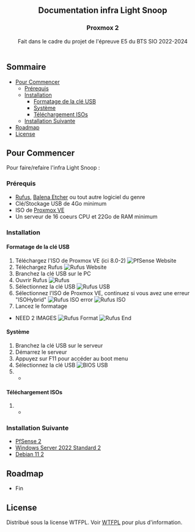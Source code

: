 <br/>
<p align="center">
  <h2 align="center">Documentation infra Light Snoop</h2>
  <h3 align="center">Proxmox 2</h3>
  <p align="center">
    Fait dans le cadre du projet de l'épreuve E5 du BTS SIO 2022-2024
    <br/>
    <br/>
  </p>
</p>



## Sommaire

* [Pour Commencer](#Pour-Commencer)
  * [Prérequis](#Prérequis)
  * [Installation](#Installation)
    * [Formatage de la clé USB](#Formatage-de-la-clé-USB)
    * [Système](#Système)
    * [Téléchargement ISOs](#Configuration-Interne)
  * [Installation Suivante](#Installation-Suivante)
* [Roadmap](#Roadmap)
* [License](#License)

## Pour Commencer

Pour faire/refaire l'infra Light Snoop :

### Prérequis

* [Rufus](https://github.com/pbatard/rufus/releases/latest/), [Balena Etcher](https://github.com/balena-io/etcher/releases/latest/) ou tout autre logiciel du genre
* Clé/Stockage USB de 4Go minimum
* ISO de [Proxmox VE](https://proxmox.com/en/downloads/proxmox-virtual-environment/iso)
* Un serveur de 16 coeurs CPU et 22Go de RAM minimum

### Installation

#### Formatage de la clé USB

1. Téléchargez l'ISO de Proxmox VE (ici 8.0-2)
![PfSense Website](/Proxmox-2/Img/Pr2_Rufus-1.png?raw=true "PfSense Website")
2. Téléchargez Rufus
![Rufus Website](/Proxmox-2/Img/Pr2_Rufus-2.png?raw=true "Rufus Website")
3. Branchez la clé USB sur le PC
4. Ouvrir Rufus
![Rufus](/Proxmox-2/Img/Pr2_Rufus-3.png?raw=true "Rufus")
6. Sélectionnez la clé USB
![Rufus USB](/Proxmox-2/Img/Pr2_Rufus-4.png?raw=true "Rufus USB")
5. Sélectionnez l'ISO de Proxmox VE, continuez si vous avez une erreur "ISOHybrid"
![Rufus ISO error](/Proxmox-2/Img/Pr2_Rufus-5.png?raw=true "Rufus ISO error")
![Rufus ISO](/Proxmox-2/Img/Pr2_Rufus-6.png?raw=true "Rufus ISO")
7. Lancez le formatage
- NEED 2 IMAGES
![Rufus Format](/Proxmox-2/Img/Pr2_Rufus-7.png?raw=true "Rufus Format")
![Rufus End](/Proxmox-2/Img/Pr2_Rufus-8.png?raw=true "Rufus End")

#### Système

1. Branchez la clé USB sur le serveur
2. Démarrez le serveur
3. Appuyez sur F11 pour accéder au boot menu
4. Sélectionnez la clé USB
![BIOS USB](/Proxmox-2/Img/Pr2_USB.png?raw=true "BIOS USB")
5. -

#### Téléchargement ISOs

1. -

### Installation Suivante

* [PfSense 2](/Proxmox-1/PfSense-1/README.md)
* [Windows Server 2022 Standard 2](/Proxmox-1/Windows-1/README.md)
* [Debian 11 2](/Proxmox-1/Debian-1/README.md)

## Roadmap

* Fin

## License

Distribué sous la license WTFPL. Voir [WTFPL](http://www.wtfpl.net/about/) pour plus d'information.
